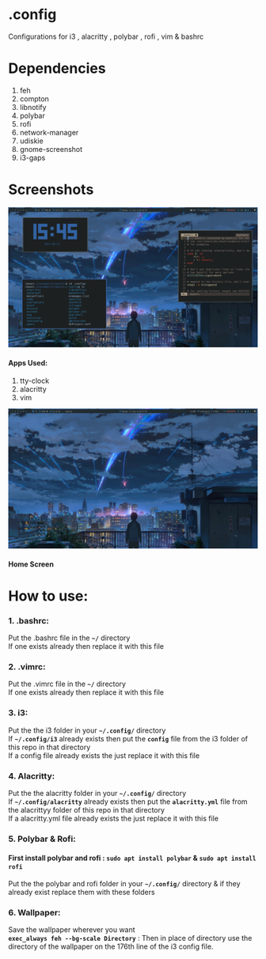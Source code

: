 # .config
Configurations for i3 , alacritty , polybar , rofi , vim & bashrc

# Dependencies
1. feh
2. compton
3. libnotify
4. polybar
5. rofi
6. network-manager
7. udiskie
8. gnome-screenshot
9. i3-gaps

# Screenshots
![](/screenshots/configss1.png)
#### Apps Used:
1. tty-clock
2. alacritty
3. vim

![](/screenshots/configss2.png)
#### Home Screen

# How to use:
### 1. .bashrc:
Put the .bashrc file in the **` ~/ `** directory \
If one exists already then replace it with this file


### 2. .vimrc: 
Put the .vimrc file in the **` ~/ `** directory \
If one exists already then replace it with this file


### 3. i3:
Put the the i3 folder in your **` ~/.config/ `** directory \
If **` ~/.config/i3 `** already exists then put the **` config `** file from the i3 folder of this repo in that directory \
If a config file already exists the just replace it with this file


### 4. Alacritty:
Put the the alacritty folder in your **` ~/.config/ `** directory \
If **` ~/.config/alacritty `** already exists then put the **` alacritty.yml `** file from the alacrittyy folder of this repo in that directory \
If a alacritty.yml file already exists the just replace it with this file


### 5. Polybar & Rofi:
#### First install polybar and rofi : **` sudo apt install polybar `** & **` sudo apt install rofi `**
Put the the polybar and rofi folder in your **` ~/.config/ `** directory & if they already exist replace them with these folders


### 6. Wallpaper:
Save the wallpaper wherever you want \
**` exec_always feh --bg-scale Directory `** : Then in place of directory use the directory of the wallpaper on the 176th line of the i3 config file.
